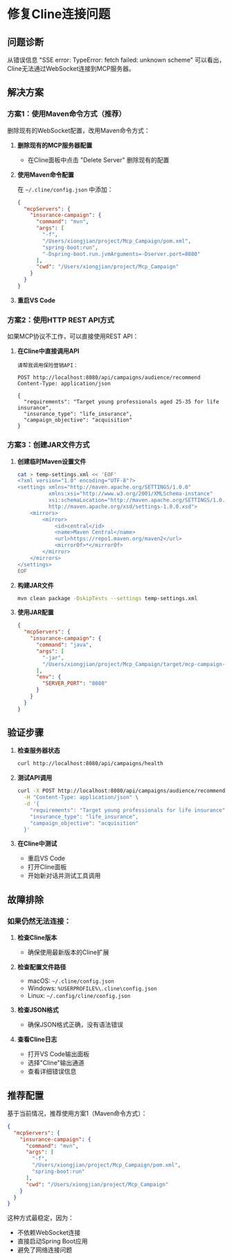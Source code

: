 # 修复Cline连接问题

## 问题诊断

从错误信息 "SSE error: TypeError: fetch failed: unknown scheme" 可以看出，Cline无法通过WebSocket连接到MCP服务器。

## 解决方案

### 方案1：使用Maven命令方式（推荐）

删除现有的WebSocket配置，改用Maven命令方式：

1. **删除现有的MCP服务器配置**
   - 在Cline面板中点击 "Delete Server" 删除现有的配置

2. **使用Maven命令配置**
   
   在 `~/.cline/config.json` 中添加：
   ```json
   {
     "mcpServers": {
       "insurance-campaign": {
         "command": "mvn",
         "args": [
           "-f",
           "/Users/xiongjian/project/Mcp_Campaign/pom.xml",
           "spring-boot:run",
           "-Dspring-boot.run.jvmArguments=-Dserver.port=8080"
         ],
         "cwd": "/Users/xiongjian/project/Mcp_Campaign"
       }
     }
   }
   ```

3. **重启VS Code**

### 方案2：使用HTTP REST API方式

如果MCP协议不工作，可以直接使用REST API：

1. **在Cline中直接调用API**
   ```
   请帮我调用保险营销API：
   
   POST http://localhost:8080/api/campaigns/audience/recommend
   Content-Type: application/json
   
   {
     "requirements": "Target young professionals aged 25-35 for life insurance",
     "insurance_type": "life_insurance",
     "campaign_objective": "acquisition"
   }
   ```

### 方案3：创建JAR文件方式

1. **创建临时Maven设置文件**
   ```bash
   cat > temp-settings.xml << 'EOF'
   <?xml version="1.0" encoding="UTF-8"?>
   <settings xmlns="http://maven.apache.org/SETTINGS/1.0.0"
             xmlns:xsi="http://www.w3.org/2001/XMLSchema-instance"
             xsi:schemaLocation="http://maven.apache.org/SETTINGS/1.0.0 
             http://maven.apache.org/xsd/settings-1.0.0.xsd">
       <mirrors>
           <mirror>
               <id>central</id>
               <name>Maven Central</name>
               <url>https://repo1.maven.org/maven2</url>
               <mirrorOf>*</mirrorOf>
           </mirror>
       </mirrors>
   </settings>
   EOF
   ```

2. **构建JAR文件**
   ```bash
   mvn clean package -DskipTests --settings temp-settings.xml
   ```

3. **使用JAR配置**
   ```json
   {
     "mcpServers": {
       "insurance-campaign": {
         "command": "java",
         "args": [
           "-jar",
           "/Users/xiongjian/project/Mcp_Campaign/target/mcp-campaign-server-1.0.0.jar"
         ],
         "env": {
           "SERVER_PORT": "8080"
         }
       }
     }
   }
   ```

## 验证步骤

1. **检查服务器状态**
   ```bash
   curl http://localhost:8080/api/campaigns/health
   ```

2. **测试API调用**
   ```bash
   curl -X POST http://localhost:8080/api/campaigns/audience/recommend \
     -H "Content-Type: application/json" \
     -d '{
       "requirements": "Target young professionals for life insurance",
       "insurance_type": "life_insurance",
       "campaign_objective": "acquisition"
     }'
   ```

3. **在Cline中测试**
   - 重启VS Code
   - 打开Cline面板
   - 开始新对话并测试工具调用

## 故障排除

### 如果仍然无法连接：

1. **检查Cline版本**
   - 确保使用最新版本的Cline扩展

2. **检查配置文件路径**
   - macOS: `~/.cline/config.json`
   - Windows: `%USERPROFILE%\.cline\config.json`
   - Linux: `~/.config/cline/config.json`

3. **检查JSON格式**
   - 确保JSON格式正确，没有语法错误

4. **查看Cline日志**
   - 打开VS Code输出面板
   - 选择"Cline"输出通道
   - 查看详细错误信息

## 推荐配置

基于当前情况，推荐使用方案1（Maven命令方式）：

```json
{
  "mcpServers": {
    "insurance-campaign": {
      "command": "mvn",
      "args": [
        "-f",
        "/Users/xiongjian/project/Mcp_Campaign/pom.xml",
        "spring-boot:run"
      ],
      "cwd": "/Users/xiongjian/project/Mcp_Campaign"
    }
  }
}
```

这种方式最稳定，因为：
- 不依赖WebSocket连接
- 直接启动Spring Boot应用
- 避免了网络连接问题
